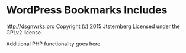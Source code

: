 # WordPress Bookmarks Includes #
http://dsgnwrks.pro
Copyright (c) 2015 Jtsternberg
Licensed under the GPLv2 license.

Additional PHP functionality goes here.